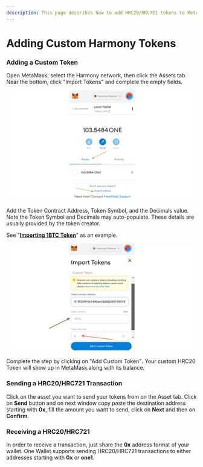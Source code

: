 ```yaml
---
description: This page describes how to add HRC20/HRC721 tokens to MetaMask.
---
```


# Adding Custom Harmony Tokens

### Adding a Custom Token

Open MetaMask, select the Harmony network, then click the Assets tab. Near the bottom, click "Import Tokens" and complete the empty fields.&#x20;

![](<../../../../../.gitbook/assets/image (301) (1).png>)

Add the Token Contract Address, Token Symbol, and the Decimals value. Note the Token Symbol and Decimals may auto-populate. These details are usually provided by the token creator.&#x20;

See "[**Importing 1BTC Token**](https://docs.harmony.one/home/general/bitcoin-bridge/user-guide/importing-1btc-token)" as an example.

![](<../../../../../.gitbook/assets/image (292).png>)

Complete the step by clicking on "Add Custom Token"**.** Your custom HRC20 Token will show up in MetaMask along with its balance.

### Sending a HRC20/HRC721 Transaction

Click on the asset you want to send your tokens from on the Asset tab. Click on **Send** button and on next window copy paste the destination address starting with **0x**, fill the amount you want to send, click on **Next** and then on **Confirm**.

### Receiving a HRC20/HRC721

In order to receive a transaction, just share the **0x** address format of your wallet. One Wallet supports sending HRC20/HRC721 transactions to either addresses starting with **0x** or **one1**.

